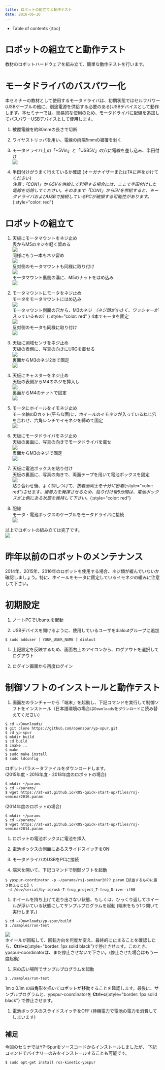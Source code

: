 ```yaml
---
title: ロボットの組立てと動作テスト
date: 2018-06-16
---
```


- Table of contents
{:toc}

# ロボットの組立てと動作テスト

教材のロボットハードウェアを組み立て、簡単な動作テストを行います。

# モータドライバのバスパワー化

本セミナーの教材として使用するモータドライバは、初期状態ではセルフパワー(USBケーブルの他に、別途電源を供給する必要のある)USBデバイスとして動作します。本セミナーでは、簡易的な使用のため、モータドライバに配線を追加してバスパワーUSBデバイスとして使用します。

1. 被覆電線を約80mmの長さで切断

1. ワイヤストリッパを用い、電線の両端5mmの被覆を剥く

1. モータドライバ上の「+5Vin」と「USB5V」の穴に電線を差し込み、半田付け  
  ![](images/bus-power.jpg)

1. 半田付けがうまく行えているか確認 (オーガナイザーまたはTAに声をかけてください)  
  _注意：「CON1」から5Vを供給して利用する場合には、ここで半田付けした電線を切除してください。そのままで「CON1」から5Vを供給すると、モータドライバおよびUSBで接続しているPCが破損する可能性があります。_{:style="color: red"}

# ロボットの組立て

1.  天板にモータマウントをネジ止め  
  表からM5のネジを軽く留める  
  ![](images/assembly_mount1.jpg)  
  同様にもう一本もネジ留め  
  ![](images/assembly_mount2.jpg)  
  反対側のモータマウントも同様に取り付け  
  ![](images/assembly_mount3.jpg)  
  モータマウント裏側の溝に、M5のナットをはめ込み  
  ![](images/assembly_mount4.jpg)

1.  モータマウントにモータをネジ止め  
  モータをモータマウントにはめ込み  
  ![](images/assembly_motor1.jpg)  
  モータマウント側面の穴から、M3のネジ _（ネジ頭が小さく、ワッシャーが入っているもの）_{: style="color: red" } 4本でモータを固定  
  ![](images/assembly_motor2.jpg)  
  反対側のモータも同様に取り付け  
  ![](images/assembly_motor3.jpg)

1.  天板に測域センサをネジ止め  
  天板の表側に、写真の向きにURGを載せる  
  ![](images/assembly_urg1.jpg)  
  裏面からM3のネジ2本で固定  
  ![](images/assembly_urg2.jpg)

1.  天板にキャスターをネジ止め  
  天板の表側からM4のネジを挿入し  
  ![](images/assembly_caster1.jpg)  
  裏面からM4のナットで固定  
  ![](images/assembly_caster2.jpg)

1.  モータにホイールをイモネジ止め  
  モータ軸のDカット(平らな面)に、ホイールのイモネジが入っているねじ穴を合わせ、六角レンチでイモネジを締めて固定  
  ![](images/assembly_wheel.jpg)

1.  天板にモータドライバをネジ止め  
  天板の裏面に、写真の向きでモータドライバを載せ  
  ![](images/assembly_driver1.jpg)  
  表面からM3のネジで固定  
  ![](images/assembly_driver2.jpg)

1.  天板に電池ボックスを貼り付け  
  天板の裏面に、写真の向きで、両面テープを用いて電池ボックスを固定  
  ![](images/assembly_battery.jpg)  
  貼り合わせ後、よく押しつけて、_接着面同士を十分に密着_{:style="color: red"}させます。_接着力を発揮させるため、貼り付け後5分間は、電池ボックスが上側にある状態を維持して下さい。_{:style="color: red"}

1.  配線  
  モータ・電池ボックスのケーブルをモータドライバに接続  
  ![](images/assembly_cable.jpg)  

以上でロボットの組み立ては完了です。  
![](images/robot.jpg)

# 昨年以前のロボットのメンテナンス

2014年、2015年、2016年のロボットを使用する場合、ネジ類が緩んでいないか確認しましょう。特に、ホイールをモータに固定しているイモネジの緩みに注意して下さい。

# 初期設定

1.  ノートPCでUbuntuを起動

1.  USBデバイスを開けるように、使用しているユーザをdialoutグループに追加
```shell
$ sudo adduser [ YOUR_USER_NAME ] dialout
```

1.  上記設定を反映するため、画面右上のアイコンから、ログアウトを選択してログアウト

1.  ログイン画面から再度ログイン

# 制御ソフトのインストールと動作テスト

1.  画面左のランチャーから「端末」を起動し、下記コマンドを実行して制御ソフトをインストール（日本語環境の場合は`Downloads`を`ダウンロード`に読み替えてください）
```shell
$ cd ~/Downloads/
$ git clone https://github.com/openspur/yp-spur.git
$ cd yp-spur
$ mkdir build
$ cd build
$ cmake ..
$ make
$ sudo make install
$ sudo ldconfig
```  
  ロボットパラメータファイルをダウンロードします。  
  (2015年度・2016年度・2018年度のロボットの場合)
```shell
$ mkdir ~/params
$ cd ~/params/
$ wget https://at-wat.github.io/ROS-quick-start-up/files/rsj-seminar2016.param
```  
  (2014年度のロボットの場合)
```shell  
$ mkdir ~/params
$ cd ~/params/
$ wget https://at-wat.github.io/ROS-quick-start-up/files/rsj-seminar2014.param
```
1.  ロボットの電池ボックスに電池を挿入

1.  電池ボックスの側面にあるスライドスイッチをON

1.  モータドライバのUSBをPCに接続

1.  端末を開いて、下記コマンドで制御ソフトを起動
```shell
$ ypspur-coordinator -p ~/params/rsj-seminar20??.param【該当するものに置き換えること】\
 -d /dev/serial/by-id/usb-T-frog_project_T-frog_Driver-if00
```

1.  ホイールを持ち上げて走り出さない状態、もしくは、ひっくり返してホイールが浮いている状態にしてサンプルプログラムを起動 (端末をもう1つ開いて実行します。)
```shell
$ cd ~/Downloads/yp-spur/build
$ ./samples/run-test
```  
  ![](pic/run-test.png)  
  ホイールが回転して、回転方向を何度か変え、最終的に止まることを確認したら、__Ctrl+c__{:style="border: 1px solid black"}で停止させます。このとき、ypspur-coordinatorは、まだ停止させないで下さい。(停止させた場合はもう一度起動)

1.  床の広い場所でサンプルプログラムを起動
```shell
$ ./samples/run-test
```  
  1m x 0.1m の四角形を描いてロボットが移動することを確認します。最後に、サンプルプログラムと、ypspur-coordinatorを  __Ctrl+c__{:style="border: 1px solid black"}  で停止させます。

1.  電池ボックスのスライドスイッチをOFF (待機電力で電池の電力を消費してしまいます)

## 補足
今回のセミナではYP-Spurをソースコードからインストールしましたが、
下記コマンドでバイナリーのみをインストールすることも可能です。
```shell
$ sudo apt-get install ros-kinetic-ypspur
```

